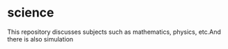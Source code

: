 # science
This repository discusses subjects such as mathematics, physics, etc.And there is also simulation
